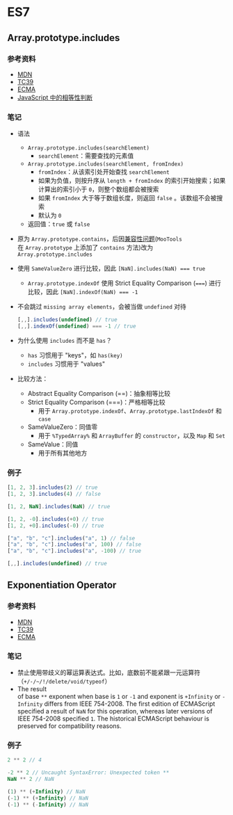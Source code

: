 # ES7

## Array.prototype.includes

### 参考资料
- [MDN](https://developer.mozilla.org/zh-CN/docs/Web/JavaScript/Reference/Global_Objects/Array/includes)
- [TC39](https://github.com/tc39/Array.prototype.includes)
- [ECMA](http://www.ecma-international.org/ecma-262/7.0/index.html#sec-array.prototype.includes)
- [JavaScript 中的相等性判断](https://developer.mozilla.org/zh-CN/docs/Web/JavaScript/Equality_comparisons_and_sameness)

### 笔记
- 语法
	- `Array.prototype.includes(searchElement)`
		- `searchElement`：需要查找的元素值
	- `Array.prototype.includes(searchElement, fromIndex)`
		- `fromIndex`：从该索引处开始查找 `searchElement`
		- 如果为负值，则按升序从 `length + fromIndex` 的索引开始搜索；如果计算出的索引小于 `0`，则整个数组都会被搜索
		- 如果 `fromIndex` 大于等于数组长度，则返回 `false` 。该数组不会被搜索
		- 默认为 `0`
	- 返回值：`true` 或 `false`
- 原为 `Array.prototype.contains`，后因[兼容性问题](https://esdiscuss.org/topic/having-a-non-enumerable-array-prototype-contains-may-not-be-web-compatible)(`MooTools `在 `Array.prototype` 上添加了 `contains` 方法)改为 `Array.prototype.includes`
- 使用 `SameValueZero` 进行比较，因此 `[NaN].includes(NaN) === true`
	- `Array.prototype.indexOf` 使用 Strict Equality Comparison (`===`) 进行比较，因此 `[NaN].indexOf(NaN) === -1`
- 不会跳过 `missing array elements`，会被当做 `undefined` 对待

	``` js
	[,,].includes(undefined) // true
	[,,].indexOf(undefined) === -1 // true
	```
- 为什么使用 `includes` 而不是 `has`？
	- `has` 习惯用于 "keys"，如 `has(key)`
	- `includes` 习惯用于 "values"
- 比较方法：
	- Abstract Equality Comparison (==)：抽象相等比较
	- Strict Equality Comparison (===)：严格相等比较
		- 用于 `Array.prototype.indexOf`、`Array.prototype.lastIndexOf` 和 `case`
	- SameValueZero：同值零
		- 用于 `%TypedArray%` 和 `ArrayBuffer` 的 `constructor`，以及 `Map` 和 `Set`
	- SameValue：同值
		- 用于所有其他地方

### 例子
``` js
[1, 2, 3].includes(2) // true
[1, 2, 3].includes(4) // false

[1, 2, NaN].includes(NaN) // true

[1, 2, -0].includes(+0) // true
[1, 2, +0].includes(-0) // true

["a", "b", "c"].includes("a", 1) // false
["a", "b", "c"].includes("a", 100) // false
["a", "b", "c"].includes("a", -100) // true

[,,].includes(undefined) // true
```

## Exponentiation Operator

### 参考资料
- [MDN](https://developer.mozilla.org/zh-CN/docs/Web/JavaScript/Reference/Operators/Arithmetic_Operators#%E5%B9%82_(**))
- [TC39](https://github.com/rwaldron/exponentiation-operator)
- [ECMA](http://www.ecma-international.org/ecma-262/7.0/index.html#sec-exp-operator)

### 笔记
- 禁止使用带歧义的幂运算表达式。比如，底数前不能紧跟一元运算符（`+/-/~/!/delete/void/typeof`）
- The result of base `**` exponent when base is `1` or `-1` and exponent is `+Infinity` or `-Infinity` differs from IEEE 754-2008. The first edition of ECMAScript specified a result of `NaN` for this operation, whereas later versions of IEEE 754-2008 specified `1`. The historical ECMAScript behaviour is preserved for compatibility reasons.

### 例子
``` js
2 ** 2 // 4

-2 ** 2 // Uncaught SyntaxError: Unexpected token **
NaN ** 2 // NaN

(1) ** (+Infinity) // NaN
(-1) ** (+Infinity) // NaN
(-1) ** (-Infinity) // NaN
```

 


